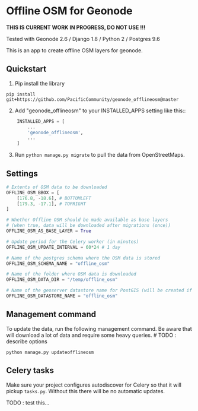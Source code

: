 # Offline OSM for Geonode

**THIS IS CURRENT WORK IN PROGRESS, DO NOT USE !!!**

Tested with Geonode 2.6 / Django 1.8 / Python 2 / Postgres 9.6

This is an app to create offline OSM layers for geonode.

## Quickstart

1. Pip install the library

`pip install git+https://github.com/PacificCommunity/geonode_offlineosm@master`

2. Add "geonode_offlineosm" to your INSTALLED_APPS setting like this::
```python
    INSTALLED_APPS = [
        ...
        'geonode_offlineosm',
        ...
    ]
```

3. Run `python manage.py migrate` to pull the data from OpenStreetMaps.

## Settings

```python
# Extents of OSM data to be downloaded
OFFLINE_OSM_BBOX = [
    [176.8, -18.6], # BOTTOMLEFT
    [179.3, -17.1], # TOPRIGHT
]

# Whether Offline OSM should be made available as base layers
# (when true, data will be downloaded after migrations (once))
OFFLINE_OSM_AS_BASE_LAYER = True

# Update period for the Celery worker (in minutes)
OFFLINE_OSM_UPDATE_INTERVAL = 60*24 # 1 day

# Name of the postgres schema where the OSM data is stored
OFFLINE_OSM_SCHEMA_NAME = "offline_osm"

# Name of the folder where OSM data is downloaded
OFFLINE_OSM_DATA_DIR = "/temp/offline_osm"

# Name of the geoserver datastore name for PostGIS (will be created if it doesn't exist)
OFFLINE_OSM_DATASTORE_NAME = "offline_osm"
```

## Management command

To update the data, run the following management command. Be aware that will download a lot of data and require some heavy queries.  # TODO : describe options

```shell
python manage.py updateofflineosm
```

## Celery tasks

Make sure your project configures autodiscover for Celery so that it will pickup `tasks.py`. Without this there will be no automatic updates.

TODO : test this...
